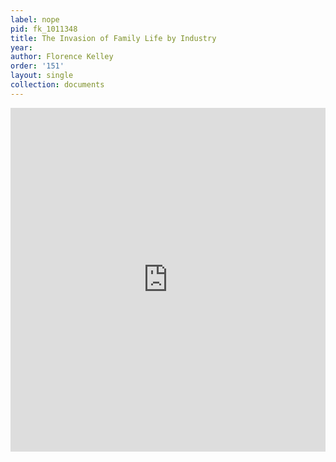 ```yaml
---
label: nope
pid: fk_1011348
title: The Invasion of Family Life by Industry
year:
author: Florence Kelley
order: '151'
layout: single
collection: documents
---
```

<iframe src="https://northwestern.app.box.com/embed/s/njedw1g1b7fmxpw3yeadg3325am1lm4n?sortColumn=date&view=list" width="100%" height="550" frameborder="0" allowfullscreen webkitallowfullscreen msallowfullscreen></iframe>
